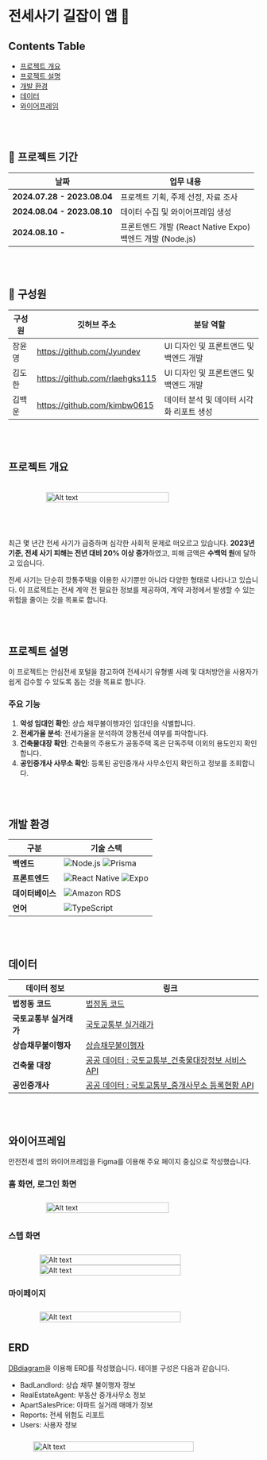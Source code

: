 # 전세사기 길잡이 앱 👋

## Contents Table

- [프로젝트 개요](#프로젝트-개요)
- [프로젝트 설명](#프로젝트-설명)
- [개발 환경](#개발-환경)
- [데이터](#데이터)
- [와이어프레임](#와이어프레임)


</br></br>

## 📆 프로젝트 기간 

| **날짜**              | **업무 내용**                                            |
| --------------------- | -------------------------------------------------------- |
| **2024.07.28 - 2023.08.04** | 프로젝트 기획, 주제 선정, 자료 조사                           |
| **2024.08.04 - 2023.08.10** | 데이터 수집 및 와이어프레임 생성                              |
| **2024.08.10 -**           | 프론트엔드 개발 (React Native Expo) <br> 백엔드 개발 (Node.js) |


</br></br>

## 🕺 구성원

| 구성원 | 깃허브 주소 | 분담 역할 |
| --- | --- | --- |
| 장윤영 | https://github.com/Jyundev |UI 디자인 및 프론트앤드 및 백엔드 개발|
| 김도한 | https://github.com/rlaehgks115 |UI 디자인 및 프론트앤드 및 백엔드 개발|
| 김백운 | https://github.com/kimbw0615 | 데이터 분석 및 데이터 시각화 리포트 생성|

</br></br>



## 프로젝트 개요


<div style="display: flex; justify-content: center;">
    <img src="assets\images\article.png" alt="Alt text" style="width: 70%; height: 100%; margin-top: 20px; margin-bottom: 40px;">
</div>

</br>

최근 몇 년간 전세 사기가 급증하며 심각한 사회적 문제로 떠오르고 있습니다. **2023년 기준, 전세 사기 피해는 전년 대비 20% 이상 증가**하였고, 피해 금액은 **수백억 원**에 달하고 있습니다. 

전세 사기는 단순히 깡통주택을 이용한 사기뿐만 아니라 다양한 형태로 나타나고 있습니다. 이 프로젝트는 전세 계약 전 필요한 정보를 제공하여, 계약 과정에서 발생할 수 있는 위험을 줄이는 것을 목표로 합니다.


</br></br>

## 프로젝트 설명

이 프로젝트는 안심전세 포털을 참고하여 전세사기 유형별 사례 및 대처방안을 사용자가 쉽게 검수할 수 있도록 돕는 것을 목표로 합니다.

### 주요 기능

1. **악성 임대인 확인**: 상습 채무불이행자인 임대인을 식별합니다.
2. **전세가율 분석**: 전세가율을 분석하여 깡통전세 여부를 파악합니다.
3. **건축물대장 확인**: 건축물의 주용도가 공동주택 혹은 단독주택 이외의 용도인지 확인합니다.
4. **공인중개사 사무소 확인**: 등록된 공인중개사 사무소인지 확인하고 정보를 조회합니다.

</br></br>

## 개발 환경

| 구분            | 기술 스택                                                                                                                 |
| --------------- | ------------------------------------------------------------------------------------------------------------------------- |
| **백엔드**      | ![Node.js](https://img.shields.io/badge/Node.js-339933?style=flat&logo=node.js&logoColor=white) ![Prisma](https://img.shields.io/badge/Prisma-2D3748?style=flat&logo=prisma&logoColor=white) |
| **프론트엔드**  | ![React Native](https://img.shields.io/badge/React%20Native-61DAFB?style=flat&logo=react&logoColor=white) ![Expo](https://img.shields.io/badge/Expo-000020?style=flat&logo=expo&logoColor=white) |
| **데이터베이스**| ![Amazon RDS](https://img.shields.io/badge/Amazon%20RDS-527FFF?style=flat&logo=amazon%20rds&logoColor=white) |
| **언어**        | ![TypeScript](https://img.shields.io/badge/TypeScript-007ACC?style=flat&logo=typescript&logoColor=white) |


</br></br>

## 데이터

| **데이터 정보** | **링크** |
| --- | --- |
| **법정동 코드** | [법정동 코드](https://www.code.go.kr/stdcode/regCodeL.do) |
| **국토교통부 실거래가** | [국토교통부 실거래가](https://rt.molit.go.kr/pt/xls/xls.do?mobileAt=) |
| **상습채무불이행자** | [상습채무불이행자](https://www.molit.go.kr/USR/WPGE0201/m_37180/DTL.jsp) |
| **건축물 대장** | [공공 데이터 : 국토교통부_건축물대장정보 서비스 API](https://www.data.go.kr/tcs/dss/selectApiDataDetailView.do?publicDataPk=15044713#tab_layer_detail_function) |
| **공인중개사** | [공공 데이터 : 국토교통부_중개사무소 등록현황 API](https://www.data.go.kr/data/15063946/fileData.do) |

</br></br>

## 와이어프레임
안전전세 앱의 와이어프레임을 Figma를 이용해 주요 페이지 중심으로 작성했습니다.

### 홈 화면, 로그인 화면
<div style="display: flex; justify-content: center;">
    <img src="assets\images\home.png" alt="Alt text" style="width: 70%; height: 100%; margin: 10px;">
</div>

### 스텝 화면

<div style="display: flex; justify-content: center;">
    <img src="assets\images\step1.png" alt="Alt text" style="width: 75%; height: 100%; margin-top: 10px;">
</div>
<div style="display: flex; justify-content: center;">
    <img src="assets\images\step2.png" alt="Alt text" style="width: 75%; height: 100%; ">
    
</div>

### 마이페이지
<div style="display: flex; justify-content: center;">
    <img src="assets\images\mypage.png" alt="Alt text" style="width: 75%; height: 100%; margin: 10px;">
</div>


## ERD 
[DBdiagram](https://dbdiagram.io/d/HOUSE-66cfc95ccf8e2d1d1c2cd3c4)을 이용해 ERD를 작성했습니다. 테이블 구성은 다음과 같습니다.

- BadLandlord: 상습 채무 불이행자 정보
- RealEstateAgent: 부동산 중개사무소 정보
- ApartSalesPrice: 아파트 실거래 매매가 정보
- Reports: 전세 위험도 리포트
- Users: 사용자 정보

<div style="display: flex; justify-content: center;">
    <img src="assets\images\erd.png" alt="Alt text" style="width: 80%; height: 80%; margin: 10px;">
</div>

